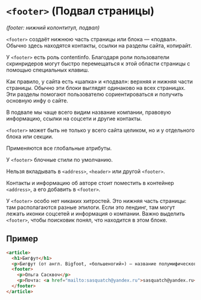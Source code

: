 # `<footer>` (Подвал страницы)

_(footer: нижний колонтитул, подвал)_

`<footer>` создаёт нижнюю часть страницы или блока — «подвал». Обычно здесь находятся контакты, ссылки на разделы сайта, копирайт.

У `<footer>` есть роль contentinfo. Благодаря роли пользователи скринридеров могут быстро перемещаться к этой области страницы с помощью специальных клавиш.

Как правило, у сайта есть «шапка» и «подвал»: верхняя и нижняя части страницы. Обычно эти блоки выглядят одинаково на всех страницах. Эти разделы помогают пользователю сориентироваться и получить основную инфу о сайте.

В подвале мы чаще всего видим название компании, правовую информацию, ссылки на соцсети и другие контакты.

`<footer>` может быть не только у всего сайта целиком, но и у отдельного блока или секции.

Применяются все глобальные атрибуты.

У `<footer>` блочные стили по умолчанию.

Нельзя вкладывать в `<address>`, `<header>` или другой `<footer>`.

Контакты и информацию об авторе стоит поместить в контейнер `<address>`, а его добавить в `<footer>`.

У `<footer>` особо нет никаких хитростей. Это нижняя часть страницы: там располагаются разные эпилоги. Если это лендинг, там могут лежать иконки соцсетей и информация о компании. Важно выделить `<footer>`, чтобы поисковик понял, что находится в этом блоке.

## Пример

```html
<article>
  <h1>Бигфут</h1>
  <p>Бигфут (от англ. Bigfoot, «большеногий») — название полумифического млекопитающего...</p>
  <footer>
    <p>Ольга Сасквоч</p>
    <p>Почта: <a href="mailto:sasquatch@yandex.ru">sasquatch@yandex.ru</a></p>
  </footer>
</article>
```

